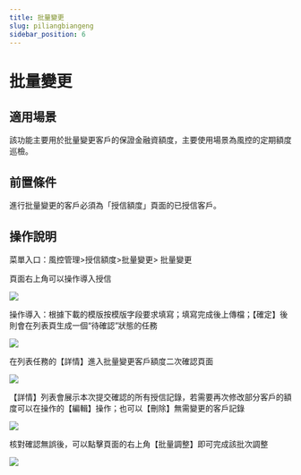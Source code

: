 ```yaml
---
title: 批量變更
slug: piliangbiangeng
sidebar_position: 6
---
```



# 批量變更

## 適用場景

該功能主要用於批量變更客戶的保證金融資額度，主要使用場景為風控的定期額度巡檢。

## 前置條件

進行批量變更的客戶必須為「授信額度」頁面的已授信客戶。

## 操作說明

菜單入口：風控管理&gt;授信額度&gt;批量變更&gt; 批量變更

頁面右上角可以操作導入授信

<img src="/assets/WPHhbvnc3oCZ66x14nwccJL0nGg.png"/>

操作導入：根據下載的模版按模版字段要求填寫；填寫完成後上傳檔；【確定】後則會在列表頁生成一個“待確認”狀態的任務

<img src="/assets/TGXQbnwMfoAge5xKktbcMslFnMf.png"/>

在列表任務的【詳情】進入批量變更客戶額度二次確認頁面

<img src="/assets/HCDobiwekonV21xFbaOccmKMnXf.png"/>

【詳情】列表會展示本次提交確認的所有授信記錄，若需要再次修改部分客戶的額度可以在操作的【編輯】操作；也可以【刪除】無需變更的客戶記錄

<img src="/assets/VzP9bUGvoo2fZSxiNrqcQAYIn5e.png"/>

核對確認無誤後，可以點擊頁面的右上角【批量調整】即可完成該批次調整

<img src="/assets/Hn5tbt9KuoI10txqCjFcXcmnnad.png"/>

